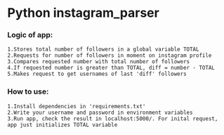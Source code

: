 # Python instagram_parser
### Logic of app:
    1.Stores total number of followers in a global variable TOTAL
    2.Requests for number of followers in moment on instagram profile
    3.Compares requested number with total number of followers
    4.If requested number is greater than TOTAL, diff = number - TOTAL
    5.Makes request to get usernames of last 'diff' followers 

### How to use:
    1.Install dependencies in 'requirements.txt'
    2.Write your username and password in environment variables
    3.Run app, check the result in localhost:5000/. For inital request, app just initializes TOTAL variable

